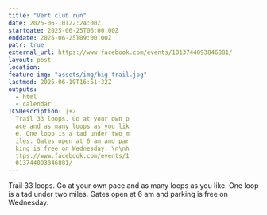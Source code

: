 ```yaml
---
title: "Vert club run"
date: 2025-06-10T22:24:00Z
startdate: 2025-06-25T06:00:00Z
enddate: 2025-06-25T09:00:00Z
patr: true
external_url: https://www.facebook.com/events/1013744093846881/
layout: post
location: 
feature-img: "assets/img/big-trail.jpg"
lastmod: 2025-06-19T16:51:32Z
outputs:
  - html
  - calendar
ICSDescription: |+2
  Trail 33 loops. Go at your own p  ace and as many loops as you lik  e. One loop is a tad under two m  iles. Gates open at 6 am and par  king is free on Wednesday. \n\nh  ttps://www.facebook.com/events/1  013744093846881/
---
```


Trail 33 loops. Go at your own pace and as many loops as you like. One loop is a tad under two miles. Gates open at 6 am and parking is free on Wednesday. <br>
  <br>
  
